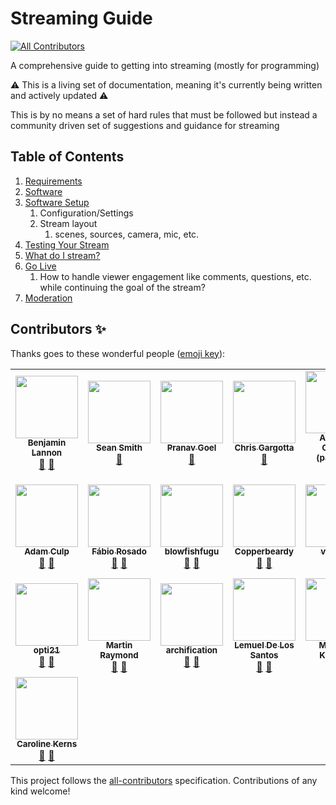 # Streaming Guide
<!-- ALL-CONTRIBUTORS-BADGE:START - Do not remove or modify this section -->
[![All Contributors](https://img.shields.io/badge/all_contributors-22-orange.svg?style=flat-square)](#contributors-)
<!-- ALL-CONTRIBUTORS-BADGE:END -->

A comprehensive guide to getting into streaming (mostly for programming)
<br>

⚠ This is a living set of documentation, meaning it's currently being written and actively updated ⚠

This is by no means a set of hard rules that must be followed but instead a community driven set of suggestions and guidance for streaming

## Table of Contents

1. [Requirements](requirements.md)
2. [Software](software.md)
3. [Software Setup](setup.md)
   1. Configuration/Settings
   2. Stream layout
      1. scenes, sources, camera, mic, etc.
4. [Testing Your Stream](testing.md)
5. [What do I stream?](content.md)
6. [Go Live]()
   1. How to handle viewer engagement like comments, questions, etc. while continuing the goal of the stream?
7. [Moderation](moderation.md)


## Contributors ✨

Thanks goes to these wonderful people ([emoji key](https://allcontributors.org/docs/en/emoji-key)):

<!-- ALL-CONTRIBUTORS-LIST:START - Do not remove or modify this section -->
<!-- prettier-ignore-start -->
<!-- markdownlint-disable -->
<table>
  <tr>
    <td align="center"><a href="https://lannonbr.com"><img src="https://avatars2.githubusercontent.com/u/3685876?v=4" width="100px;" alt=""/><br /><sub><b>Benjamin Lannon</b></sub></a><br /><a href="#ideas-lannonbr" title="Ideas, Planning, & Feedback">🤔</a> <a href="https://github.com/clarkio/streaming-guide/commits?author=lannonbr" title="Documentation">📖</a></td>
    <td align="center"><a href="https://wwsean08.com"><img src="https://avatars1.githubusercontent.com/u/839261?v=4" width="100px;" alt=""/><br /><sub><b>Sean Smith</b></sub></a><br /><a href="https://github.com/clarkio/streaming-guide/commits?author=wwsean08" title="Documentation">📖</a></td>
    <td align="center"><a href="https://github.com/Pranav-29"><img src="https://avatars3.githubusercontent.com/u/48860494?v=4" width="100px;" alt=""/><br /><sub><b>Pranav Goel</b></sub></a><br /><a href="https://github.com/clarkio/streaming-guide/commits?author=pranav-29" title="Documentation">📖</a></td>
    <td align="center"><a href="https://toefrog.github.io/Blog/"><img src="https://avatars0.githubusercontent.com/u/1122675?v=4" width="100px;" alt=""/><br /><sub><b>Chris Gargotta</b></sub></a><br /><a href="https://github.com/clarkio/streaming-guide/commits?author=toefrog" title="Documentation">📖</a></td>
    <td align="center"><a href="https://github.com/parithon"><img src="https://avatars3.githubusercontent.com/u/8602418?v=4" width="100px;" alt=""/><br /><sub><b>Anthony Conrad (parithon)</b></sub></a><br /><a href="#ideas-parithon" title="Ideas, Planning, & Feedback">🤔</a> <a href="https://github.com/clarkio/streaming-guide/commits?author=parithon" title="Documentation">📖</a></td>
    <td align="center"><a href="https://github.com/quakerpunk"><img src="https://avatars1.githubusercontent.com/u/608073?v=4" width="100px;" alt=""/><br /><sub><b>quakerpunk</b></sub></a><br /><a href="#ideas-quakerpunk" title="Ideas, Planning, & Feedback">🤔</a> <a href="https://github.com/clarkio/streaming-guide/commits?author=quakerpunk" title="Documentation">📖</a></td>
    <td align="center"><a href="http://jeanfelis.me"><img src="https://avatars0.githubusercontent.com/u/1755639?v=4" width="100px;" alt=""/><br /><sub><b>Jean Felisme</b></sub></a><br /><a href="#ideas-jfeliweb" title="Ideas, Planning, & Feedback">🤔</a> <a href="https://github.com/clarkio/streaming-guide/commits?author=jfeliweb" title="Documentation">📖</a></td>
  </tr>
  <tr>
    <td align="center"><a href="https://www.geekyboy.com"><img src="https://avatars0.githubusercontent.com/u/284451?v=4" width="100px;" alt=""/><br /><sub><b>Adam Culp</b></sub></a><br /><a href="#ideas-adamculp" title="Ideas, Planning, & Feedback">🤔</a> <a href="https://github.com/clarkio/streaming-guide/commits?author=adamculp" title="Documentation">📖</a></td>
    <td align="center"><a href="https://fabiorosado.dev"><img src="https://avatars0.githubusercontent.com/u/3131401?v=4" width="100px;" alt=""/><br /><sub><b>Fábio Rosado</b></sub></a><br /><a href="#ideas-FabioRosado" title="Ideas, Planning, & Feedback">🤔</a> <a href="https://github.com/clarkio/streaming-guide/commits?author=FabioRosado" title="Documentation">📖</a></td>
    <td align="center"><a href="https://github.com/blowfishfugu"><img src="https://avatars2.githubusercontent.com/u/47995334?v=4" width="100px;" alt=""/><br /><sub><b>blowfishfugu</b></sub></a><br /><a href="#ideas-blowfishfugu" title="Ideas, Planning, & Feedback">🤔</a> <a href="https://github.com/clarkio/streaming-guide/commits?author=blowfishfugu" title="Documentation">📖</a></td>
    <td align="center"><a href="https://www.twitch.tv/copperbeardy"><img src="https://avatars0.githubusercontent.com/u/53055058?v=4" width="100px;" alt=""/><br /><sub><b>Copperbeardy</b></sub></a><br /><a href="#ideas-copperbeardytwitch" title="Ideas, Planning, & Feedback">🤔</a> <a href="https://github.com/clarkio/streaming-guide/commits?author=copperbeardytwitch" title="Documentation">📖</a></td>
    <td align="center"><a href="https://vaibhavchatarkar.com"><img src="https://avatars1.githubusercontent.com/u/1468518?v=4" width="100px;" alt=""/><br /><sub><b>vaibhav</b></sub></a><br /><a href="#ideas-da-vaibhav" title="Ideas, Planning, & Feedback">🤔</a> <a href="https://github.com/clarkio/streaming-guide/commits?author=da-vaibhav" title="Documentation">📖</a></td>
    <td align="center"><a href="https://eyluismi.com"><img src="https://avatars1.githubusercontent.com/u/10482936?v=4" width="100px;" alt=""/><br /><sub><b>Luis Miguel Díaz Abril</b></sub></a><br /><a href="#ideas-EyLuismi" title="Ideas, Planning, & Feedback">🤔</a> <a href="https://github.com/clarkio/streaming-guide/commits?author=EyLuismi" title="Documentation">📖</a></td>
    <td align="center"><a href="https://github.com/Nightshadedude"><img src="https://avatars3.githubusercontent.com/u/17286651?v=4" width="100px;" alt=""/><br /><sub><b>Eric Landeis</b></sub></a><br /><a href="#ideas-nightshadedude" title="Ideas, Planning, & Feedback">🤔</a> <a href="https://github.com/clarkio/streaming-guide/commits?author=nightshadedude" title="Documentation">📖</a></td>
  </tr>
  <tr>
    <td align="center"><a href="https://github.com/opti21"><img src="https://avatars3.githubusercontent.com/u/40129778?v=4" width="100px;" alt=""/><br /><sub><b>opti21</b></sub></a><br /><a href="https://github.com/clarkio/streaming-guide/commits?author=opti21" title="Documentation">📖</a> <a href="#ideas-opti21" title="Ideas, Planning, & Feedback">🤔</a></td>
    <td align="center"><a href="http://www.codephobia.com"><img src="https://avatars1.githubusercontent.com/u/6385224?v=4" width="100px;" alt=""/><br /><sub><b>Martin Raymond</b></sub></a><br /><a href="https://github.com/clarkio/streaming-guide/commits?author=codephobia" title="Documentation">📖</a> <a href="#ideas-codephobia" title="Ideas, Planning, & Feedback">🤔</a></td>
    <td align="center"><a href="https://github.com/archification"><img src="https://avatars0.githubusercontent.com/u/25619582?v=4" width="100px;" alt=""/><br /><sub><b>archification</b></sub></a><br /><a href="https://github.com/clarkio/streaming-guide/commits?author=archification" title="Documentation">📖</a> <a href="#ideas-archification" title="Ideas, Planning, & Feedback">🤔</a></td>
    <td align="center"><a href="http://localhost:5000"><img src="https://avatars0.githubusercontent.com/u/26912197?v=4" width="100px;" alt=""/><br /><sub><b>Lemuel De Los Santos</b></sub></a><br /><a href="https://github.com/clarkio/streaming-guide/commits?author=lemueldls" title="Documentation">📖</a> <a href="#ideas-lemueldls" title="Ideas, Planning, & Feedback">🤔</a></td>
    <td align="center"><a href="http://mtk.me"><img src="https://avatars2.githubusercontent.com/u/1219553?v=4" width="100px;" alt=""/><br /><sub><b>Matthew Kosloski</b></sub></a><br /><a href="https://github.com/clarkio/streaming-guide/commits?author=matthewkosloski" title="Documentation">📖</a> <a href="#ideas-matthewkosloski" title="Ideas, Planning, & Feedback">🤔</a></td>
    <td align="center"><a href="https://github.com/therealpygon"><img src="https://avatars1.githubusercontent.com/u/10392148?v=4" width="100px;" alt=""/><br /><sub><b>therealpygon</b></sub></a><br /><a href="https://github.com/clarkio/streaming-guide/commits?author=therealpygon" title="Documentation">📖</a> <a href="#ideas-therealpygon" title="Ideas, Planning, & Feedback">🤔</a></td>
    <td align="center"><a href="https://github.com/AlliDoisCode1234"><img src="https://avatars1.githubusercontent.com/u/31934921?v=4" width="100px;" alt=""/><br /><sub><b>AlliDoisCode1234</b></sub></a><br /><a href="https://github.com/clarkio/streaming-guide/commits?author=AlliDoisCode1234" title="Documentation">📖</a> <a href="#ideas-AlliDoisCode1234" title="Ideas, Planning, & Feedback">🤔</a></td>
  </tr>
  <tr>
    <td align="center"><a href="https://captcalli.dev/"><img src="https://avatars2.githubusercontent.com/u/48072006?v=4" width="100px;" alt=""/><br /><sub><b>Caroline Kerns</b></sub></a><br /><a href="https://github.com/clarkio/streaming-guide/commits?author=captcalli" title="Documentation">📖</a> <a href="#ideas-captcalli" title="Ideas, Planning, & Feedback">🤔</a></td>
  </tr>
</table>

<!-- markdownlint-enable -->
<!-- prettier-ignore-end -->
<!-- ALL-CONTRIBUTORS-LIST:END -->

This project follows the [all-contributors](https://github.com/all-contributors/all-contributors) specification. Contributions of any kind welcome!
